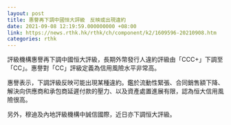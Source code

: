 ```yaml
---
layout: post
title: 惠譽再下調中國恒大評級　反映或出現違約
date: 2021-09-08 12:19:59.000000000 +08:00
link: https://news.rthk.hk/rthk/ch/component/k2/1609596-20210908.htm
categories: rthk
---
```


評級機構惠譽再下調中國恒大評級，長期外幣發行人違約評級由「CCC+」下調至「CC」。惠譽對「CC」評級定義為信用風險水平非常高。

惠譽表示，下調評級反映可能出現某種違約。鑑於流動性緊張、合同銷售額下降、解決向供應商和承包商延遲付款的壓力、以及資產處置進展有限，認為恒大信用風險很高。

另外，穆迪及內地評級機構中誠信國際，近日亦下調恒大評級。
